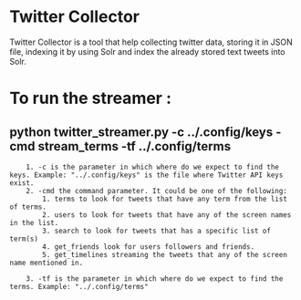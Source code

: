 # Twitter Collector
Twitter Collector is a tool that help collecting twitter data, storing it in JSON file, indexing it by using Solr and index the already stored text tweets into Solr.




          
# To run the streamer :
## python twitter_streamer.py -c ../.config/keys -cmd stream_terms -tf ../.config/terms


        1. -c is the parameter in which where do we expect to find the keys. Example: "../.config/keys" is the file where Twitter API keys exist.
        2. -cmd the command parameter. It could be one of the following:
            1. terms to look for tweets that have any term from the list of terms.
            2. users to look for tweets that have any of the screen names in the list.
            3. search to look for tweets that has a specific list of term(s)
            4. get_friends look for users followers and friends.
            5. get_timelines streaming the tweets that any of the screen name mentioned in.

        3. -tf is the parameter in which where do we expect to find the terms. Example: "../.config/terms"
        
        